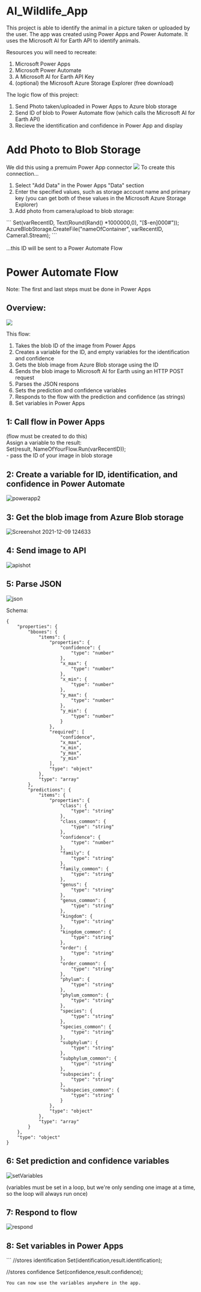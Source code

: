# AI_Wildlife_App

This project is able to identify the animal in a picture taken or uploaded by the user. The app was created using Power Apps and Power Automate. It uses the Microsoft AI for Earth API to identify animals.

Resources you will need to recreate:
1. Microsoft Power Apps
2. Microsoft Power Automate
3. A Microsoft AI for Earth API Key
4. (optional) the Microsoft Azure Storage Explorer (free download)

The logic flow of this project:
1. Send Photo taken/uploaded in Power Apps to Azure blob storage
2. Send ID of blob to Power Automate flow (which calls the Microsoft AI for Earth API)
3. Recieve the identification and confidence in Power App and display

<h1>Add Photo to Blob Storage</h1>
We did this using a premuim Power App connector
<img src="https://user-images.githubusercontent.com/44957401/145462733-10178a22-ab93-4fd8-bb15-0d8eaf227d0c.png">
To create this connection...
<ol>
    <li>Select "Add Data" in the Power Apps "Data" section</li>
<li>Enter the specified values, such as storage account name and primary key (you can get both of these values in the Microsoft Azure Storage Explorer)</li>
    <li>Add photo from camera/upload to blob storage:</li>
</ol>
```
Set(varRecentID, Text(Round(Rand() *1000000,0), "[$-en]000#"));
AzureBlobStorage.CreateFile("nameOfContainer", varRecentID, Camera1.Stream); 
```
<br> <br>
...this ID will be sent to a Power Automate Flow

<h1>Power Automate Flow</h1>
Note: The first and last steps must be done in Power Apps
<h2>Overview:</h2>
<img src="https://user-images.githubusercontent.com/44957401/145456603-fad9c1e8-bf19-45ba-af8f-76bc154e8188.PNG">

This flow:
1. Takes the blob ID of the image from Power Apps
2. Creates a variable for the ID, and empty variables for the identification and confidence
3. Gets the blob image from Azure Blob storage using the ID
4. Sends the blob image to Microsoft AI for Earth using an HTTP POST request
5. Parses the JSON respons
6. Sets the prediction and confidence variables
7. Responds to the flow with the prediction and confidence (as strings) 
8. Set variables in Power Apps

<h2>1: Call flow in Power Apps</h2>
(flow must be created to do this) <br>
Assign a variable to the result: <br> 
Set(result, NameOfYourFlow.Run(varRecentID));
<br> - pass the ID of your image in blob storage

<h2>2: Create a variable for ID, identification, and confidence in Power Automate</h2>

![powerapp2](https://user-images.githubusercontent.com/44957401/145456812-cbf3aaf4-e063-4984-9381-cd7448d73bbb.png)

<h2>3: Get the blob image from Azure Blob storage</h2>

![Screenshot 2021-12-09 124633](https://user-images.githubusercontent.com/44957401/145457081-086eb165-b842-4580-b646-46be774c0735.png)

<h2>4: Send image to API </h2>

![apishot](https://user-images.githubusercontent.com/44957401/145457549-12800892-4723-4afc-85e1-7ddb1a1f83a2.png)

<h2>5: Parse JSON </h2>

![json](https://user-images.githubusercontent.com/44957401/145457709-ee84ce6f-b624-4a0f-ac72-1916f9fd3324.png)

Schema:
```
{
    "properties": {
        "bboxes": {
            "items": {
                "properties": {
                    "confidence": {
                        "type": "number"
                    },
                    "x_max": {
                        "type": "number"
                    },
                    "x_min": {
                        "type": "number"
                    },
                    "y_max": {
                        "type": "number"
                    },
                    "y_min": {
                        "type": "number"
                    }
                },
                "required": [
                    "confidence",
                    "x_max",
                    "x_min",
                    "y_max",
                    "y_min"
                ],
                "type": "object"
            },
            "type": "array"
        },
        "predictions": {
            "items": {
                "properties": {
                    "class": {
                        "type": "string"
                    },
                    "class_common": {
                        "type": "string"
                    },
                    "confidence": {
                        "type": "number"
                    },
                    "family": {
                        "type": "string"
                    },
                    "family_common": {
                        "type": "string"
                    },
                    "genus": {
                        "type": "string"
                    },
                    "genus_common": {
                        "type": "string"
                    },
                    "kingdom": {
                        "type": "string"
                    },
                    "kingdom_common": {
                        "type": "string"
                    },
                    "order": {
                        "type": "string"
                    },
                    "order_common": {
                        "type": "string"
                    },
                    "phylum": {
                        "type": "string"
                    },
                    "phylum_common": {
                        "type": "string"
                    },
                    "species": {
                        "type": "string"
                    },
                    "species_common": {
                        "type": "string"
                    },
                    "subphylum": {
                        "type": "string"
                    },
                    "subphylum_common": {
                        "type": "string"
                    },
                    "subspecies": {
                        "type": "string"
                    },
                    "subspecies_common": {
                        "type": "string"
                    }
                },
                "type": "object"
            },
            "type": "array"
        }
    },
    "type": "object"
}
```
<h2>6: Set prediction and confidence variables</h2>

![setVariables](https://user-images.githubusercontent.com/44957401/145458949-e10370ff-2084-4251-8a5f-dadc42c8c926.png)

(variables must be set in a loop, but we're only sending one image at a time, so the loop will always run once)

<h2>7: Respond to flow </h2>

![respond](https://user-images.githubusercontent.com/44957401/145459157-b051bb4d-3cf6-4026-b9e7-449bc82ef7d9.png)

<h2>8: Set variables in Power Apps </h2>
```
//stores identification
Set(identification,result.identification);

//stores confidence
Set(confidence,result.confidence);
```
You can now use the variables anywhere in the app.

